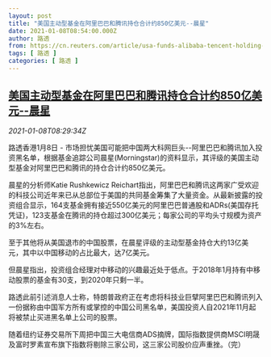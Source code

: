 ```yaml
---
layout: post
title: "美国主动型基金在阿里巴巴和腾讯持仓合计约850亿美元--晨星"
date: 2021-01-08T08:54:00.000Z
author: 路透
from: https://cn.reuters.com/article/usa-funds-alibaba-tencent-holding-0108-f-idCNKBS29D0XB
tags: [ 路透 ]
categories: [ 路透 ]
---
```

<!--1610096040000-->
[美国主动型基金在阿里巴巴和腾讯持仓合计约850亿美元--晨星](https://cn.reuters.com/article/usa-funds-alibaba-tencent-holding-0108-f-idCNKBS29D0XB)
------

<div>
<div><i>2021-01-08T08:29:34Z</i></div><p>路透香港1月8日 - 市场担忧美国可能把中国两大科网巨头--阿里巴巴和腾讯加入投资黑名单，根据基金追踪公司晨星(Morningstar)的资料显示，其评级的美国主动型基金对阿里巴巴和腾讯的持仓合计约850亿美元。</p><p>晨星的分析师Katie Rushkewicz Reichart指出，阿里巴巴和腾讯这两家广受欢迎的科技公司近年来已从总部位于美国的共同基金筹集了大量资金。从最新披露的投资组合显示，164支基金拥有接近550亿美元的阿里巴巴普通股和ADRs(美国存托凭证)，123支基金在腾讯的持仓超过300亿美元；每家公司的平均头寸规模为资产的3%左右。</p><p>至于其他将从美国退市的中国股票，在晨星评级的主动型基金持仓大约13亿美元，其中以中国移动的占比最大，达7亿美元。</p><p>但晨星指出，投资组合经理对中移动的兴趣最近处于低点。于2018年1月持有中移动股票的基金有30支，到2020年只剩一半。</p><p>路透此前引述消息人士称，特朗普政府正在考虑将科技业巨擘阿里巴巴和腾讯列入一份据称由中国军方所有或掌控的中国公司黑名单，美国投资人自2021年11月起将被禁止买进黑名单上公司的股票。</p><p>随着纽约证券交易所下周把中国三大电信商ADS摘牌，国际指数提供商MSCI明晟及富时罗素宣布旗下指数将剔除三家公司，这三家公司股价应声重挫。（完）</p>
</div>
